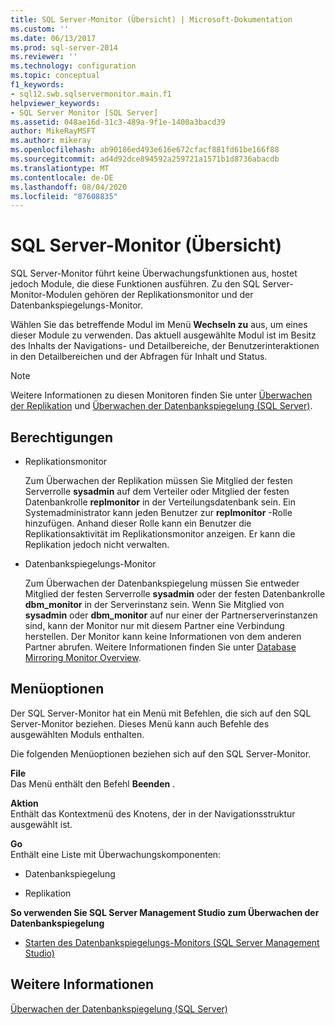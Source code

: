 ```yaml
---
title: SQL Server-Monitor (Übersicht) | Microsoft-Dokumentation
ms.custom: ''
ms.date: 06/13/2017
ms.prod: sql-server-2014
ms.reviewer: ''
ms.technology: configuration
ms.topic: conceptual
f1_keywords:
- sql12.swb.sqlservermonitor.main.f1
helpviewer_keywords:
- SQL Server Monitor [SQL Server]
ms.assetid: 048ae16d-31c3-489a-9f1e-1400a3bacd39
author: MikeRayMSFT
ms.author: mikeray
ms.openlocfilehash: ab90186ed493e616e672cfacf881fd61be166f88
ms.sourcegitcommit: ad4d92dce894592a259721a1571b1d8736abacdb
ms.translationtype: MT
ms.contentlocale: de-DE
ms.lasthandoff: 08/04/2020
ms.locfileid: "87608835"
---
```

# <a name="sql-server-monitor-overview"></a>SQL Server-Monitor (Übersicht)
  SQL Server-Monitor führt keine Überwachungsfunktionen aus, hostet jedoch Module, die diese Funktionen ausführen. Zu den SQL Server-Monitor-Modulen gehören der Replikationsmonitor und der Datenbankspiegelungs-Monitor.  
  
 Wählen Sie das betreffende Modul im Menü **Wechseln zu** aus, um eines dieser Module zu verwenden. Das aktuell ausgewählte Modul ist im Besitz des Inhalts der Navigations- und Detailbereiche, der Benutzerinteraktionen in den Detailbereichen und der Abfragen für Inhalt und Status.  
  
> [!NOTE]  
>  Weitere Informationen zu diesen Monitoren finden Sie unter [Überwachen der Replikation](../../relational-databases/replication/monitoring-replication.md) und [Überwachen der Datenbankspiegelung &#40;SQL Server&#41;](../database-mirroring/database-mirroring-sql-server.md).  
  
## <a name="permissions"></a>Berechtigungen  
  
-   Replikationsmonitor  
  
     Zum Überwachen der Replikation müssen Sie Mitglied der festen Serverrolle **sysadmin** auf dem Verteiler oder Mitglied der festen Datenbankrolle **replmonitor** in der Verteilungsdatenbank sein. Ein Systemadministrator kann jeden Benutzer zur **replmonitor** -Rolle hinzufügen. Anhand dieser Rolle kann ein Benutzer die Replikationsaktivität im Replikationsmonitor anzeigen. Er kann die Replikation jedoch nicht verwalten.  
  
-   Datenbankspiegelungs-Monitor  
  
     Zum Überwachen der Datenbankspiegelung müssen Sie entweder Mitglied der festen Serverrolle **sysadmin** oder der festen Datenbankrolle **dbm_monitor** in der Serverinstanz sein. Wenn Sie Mitglied von **sysadmin** oder **dbm_monitor** auf nur einer der Partnerserverinstanzen sind, kann der Monitor nur mit diesem Partner eine Verbindung herstellen. Der Monitor kann keine Informationen von dem anderen Partner abrufen. Weitere Informationen finden Sie unter [Database Mirroring Monitor Overview](../database-mirroring/database-mirroring-monitor-overview.md).  
  
## <a name="menu-options"></a>Menüoptionen  
 Der SQL Server-Monitor hat ein Menü mit Befehlen, die sich auf den SQL Server-Monitor beziehen. Dieses Menü kann auch Befehle des ausgewählten Moduls enthalten.  
  
 Die folgenden Menüoptionen beziehen sich auf den SQL Server-Monitor.  
  
 **File**  
 Das Menü enthält den Befehl **Beenden** .  
  
 **Aktion**  
 Enthält das Kontextmenü des Knotens, der in der Navigationsstruktur ausgewählt ist.  
  
 **Go**  
 Enthält eine Liste mit Überwachungskomponenten:  
  
-   Datenbankspiegelung  
  
-   Replikation  
  
 **So verwenden Sie SQL Server Management Studio zum Überwachen der Datenbankspiegelung**  
  
-   [Starten des Datenbankspiegelungs-Monitors &#40;SQL Server Management Studio&#41;](../database-mirroring/start-database-mirroring-monitor-sql-server-management-studio.md)  
  
## <a name="see-also"></a>Weitere Informationen  
 [Überwachen der Datenbankspiegelung &#40;SQL Server&#41;](../database-mirroring/database-mirroring-sql-server.md)  
  
  
